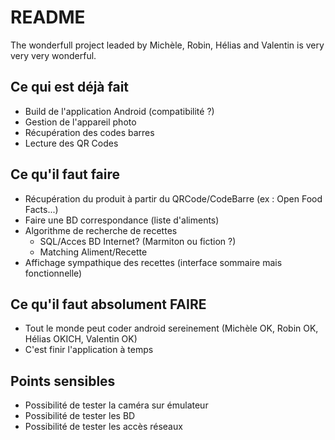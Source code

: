# README #

The wonderfull project leaded by Michèle, Robin, Hélias and Valentin is very very very wonderful.

## Ce qui est déjà fait
- Build de l'application Android (compatibilité ?)
- Gestion de l'appareil photo
- Récupération des codes barres
- Lecture des QR Codes

## Ce qu'il faut faire

* Récupération du produit à partir du QRCode/CodeBarre (ex : Open Food Facts...)
* Faire une BD correspondance (liste d'aliments)
* Algorithme de recherche de recettes
   - SQL/Acces BD Internet? (Marmiton ou fiction ?)
   - Matching Aliment/Recette
* Affichage sympathique des recettes (interface sommaire mais fonctionnelle)

## Ce qu'il faut absolument FAIRE

* Tout le monde peut coder android sereinement (Michèle OK, Robin OK, Hélias OKICH, Valentin OK)
* C'est finir l'application à temps

## Points sensibles

* Possibilité de tester la caméra sur émulateur
* Possibilité de tester les BD
* Possibilité de tester les accès réseaux